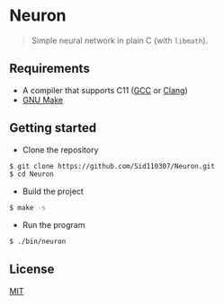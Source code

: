 # Neuron

> Simple neural network in plain C (with `libmath`).

## Requirements

- A compiler that supports C11 ([GCC](https://gcc.gnu.org/) or [Clang](https://clang.llvm.org/))
- [GNU Make](https://www.gnu.org/software/make/)

## Getting started

- Clone the repository

```bash
$ git clone https://github.com/Sid110307/Neuron.git
$ cd Neuron
```

- Build the project

```bash
$ make -s
```

- Run the program

```bash
$ ./bin/neuron
```

## License

[MIT](https://opensource.org/licenses/MIT)

